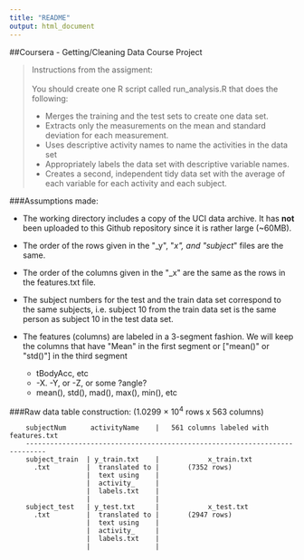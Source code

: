 ```yaml
---
title: "README"
output: html_document
---
```

##Coursera - Getting/Cleaning Data Course Project

>Instructions from the assigment:
> <br>
> <br>
> You should create one R script called run_analysis.R that does the following: 
> <ul>
> <li> Merges the training and the test sets to create one data set.
> <li> Extracts only the measurements on the mean and standard deviation 
> for each measurement. 
> <li> Uses descriptive activity names to name the activities in the data set
> <li> Appropriately labels the data set with descriptive variable names. 
> <li> Creates a second, independent tidy data set with the average of each 
> variable for each activity and each subject.
> </ul>

###Assumptions made:
+ The working directory includes a copy of the UCI data archive. It has **not** been 
uploaded to this Github repository since it is rather large (~60MB).

+ The order of the rows given in the "_y", "_x", and "subject_" files are the same.

+ The order of the columns given in the "_x" are the same as the rows in the
features.txt file.

+ The subject numbers for the test and the train data set correspond to the
same subjects, i.e. subject 10 from the train data set is the same person as
subject 10 in the test data set.

+ The features (columns) are labeled in a 3-segment fashion. We will keep the columns
that have "Mean" in the first segment or ["mean()" or "std()"] in the third segment
    - tBodyAcc, etc
    - -X. -Y, or -Z, or some ?angle?
    - mean(), std(), mad(), max(), min(), etc  
  

###Raw data table construction:
(1.0299 &times; 10<sup>4</sup> rows x 563 columns)

```
    subjectNum      activityName    |   561 columns labeled with features.txt
    ---------------------------------------------------------------------------
    subject_train  | y_train.txt    |            x_train.txt
      .txt         |  translated to |       (7352 rows)
                   |  text using    |
                   |  activity_     |
                   |  labels.txt    |
                   |                |
    subject_test   | y_test.txt     |            x_test.txt
      .txt         |  translated to |       (2947 rows)
                   |  text using    |
                   |  activity_     |
                   |  labels.txt    |
                   |                | 

    
```

